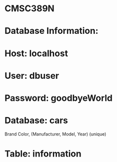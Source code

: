 # CMSC389N

# Database Information:
# Host: localhost
# User: dbuser
# Password: goodbyeWorld
# Database: cars
Brand  Color, (Manufacturer, Model, Year) (unique)

# Table: information
